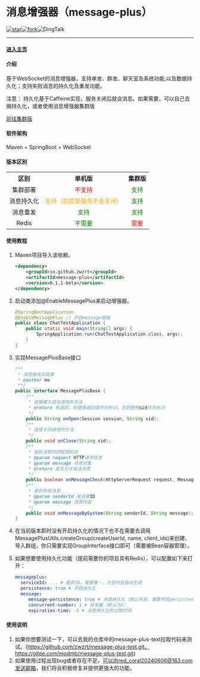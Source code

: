 
# 消息增强器（message-plus）

<a href='https://gitee.com/modmb/message-plus/stargazers'><img src='https://gitee.com/modmb/message-plus/badge/star.svg?theme=dark' alt='star'></img></a><a href='https://gitee.com/modmb/message-plus/members'><img src='https://gitee.com/modmb/message-plus/badge/fork.svg?theme=dark' alt='fork'></img></a>![DingTalk](https://img.shields.io/static/v1?label=Github&message=message-plus&color=orange)

---

#### [进入主页](https://zwzrt.github.io/)

#### 介绍

基于WebSocket的消息增强器，支持单发、群发、聊天室及系统功能;以及数据持久化；支持失败消息的持久化及重发功能。

注意：
持久化基于Caffeine实现，服务关闭后就会消息。如果需要，可以自己去做持久化，或者使用消息增强器集群版

[前往集群版](https://gitee.com/modmb/message-plus-cluster)

#### 软件架构
Maven + SpringBoot + WebSocket

#### 版本区别

<table style="width: 100%; text-align: center">
    <tr>
        <th>区别</th>
        <th>单机版</th>
        <th>集群版</th>
    </tr>
    <tr>
        <td>集群部署</td>
        <td style="color: red">不支持</td>
        <td style="color: green">支持</td>
    </tr>
    <tr>
        <td>消息持久化</td>
        <td style="color: orange">支持（前提是服务不会关闭）</td>
        <td style="color: green">支持</td>
    </tr>
    <tr>
        <td>消息重发</td>
        <td style="color: green">支持</td>
        <td style="color: green">支持</td>
    </tr>
    <tr>
        <td>Redis</td>
        <td style="color: green">不需要</td>
        <td style="color: red">需要</td>
    </tr>
</table>

#### 使用教程

1. Maven项目导入该依赖。

   ```xml
   <dependency>
       <groupId>io.github.zwzrt</groupId>
       <artifactId>message-plus</artifactId>
       <version>0.1.1-beta</version>
   </dependency>
   ```

2. 启动类添加@EnableMessagePlus来启动增强器。

   ```java
   @SpringBootApplication
   @EnableMessagePlus // 开启message增强
   public class ChatTestApplication {
       public static void main(String[] args) {
           SpringApplication.run(ChatTestApplication.class, args);
       }
   }
   ```

3. 实现MessagePlusBase接口

   ```java
   /**
    * 消息接收实现类
    * @author mo
    **/
   public interface MessagePlusBase {
       /**
        * 连接建立成功调用的方法
        * @return 有返回，则使用返回值作为标识，否则使用sid作为标识
        */
       public String onOpen(Session session, String sid);
       /**
        * 连接关闭调用的方法
        */
       public void onClose(String sid);
       /**
        * 收到消息时的权限校验
        * @param request HTTP请求信息
        * @param message 消息对象
        * @return 是否允许发送消息
        */
       public boolean onMessageCheck(HttpServerRequest request, Message message);
       /**
        * 收到系统消息
        * @param senderId 发送者ID
        * @param message 消息内容
        */
       public void onMessageBySystem(String senderId, String message);
   }
   ```

5. 在当前版本即时没有开启持久化的情况下也不在需要去调用MessagePlusUtils.createGroup(createUserId,  name,  client_ids)来创建、导入群组，你只需要实现GroupInterface接口即可（需要被Bean容器管理）。

6. 如果想要使用持久化功能（提前需要你的项目具有Redis），可以配置如下来打开：

   ```yml
   messageplus:
     serviceId: ... # 服务ID，需要唯一，为空时会自动生成
     persistence: true # 开启持久化
     message:
     	message-persistence: true # 消息持久化（默认开启，需要开启persistence才可以生效）
     	concurrent-number: 1 # 并发量（默认为1）
     	expiration-time: -1 # 消息持久化的过期时间
   ```

#### 使用说明

1.  如果你想要测试一下，可以去我的仓库中的message-plus-text拉取代码来测试。(https://github.com/zwzrt/message-plus-test.git、https://gitee.com/modmb/message-plus-test.git)
2.  如果使用过程出现bug或者存在不足，可以向red_coral20240606@163.com发送邮箱，我们将会积极修复并提供更强大的功能。
